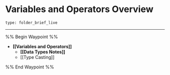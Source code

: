 # Variables and Operators Overview
 
```ccard
type: folder_brief_live
```
 
___

%% Begin Waypoint %%
- **[[Variables and Operators]]**
	- **[[Data Types Notes]]**
	- [[Type Casting]]

%% End Waypoint %%